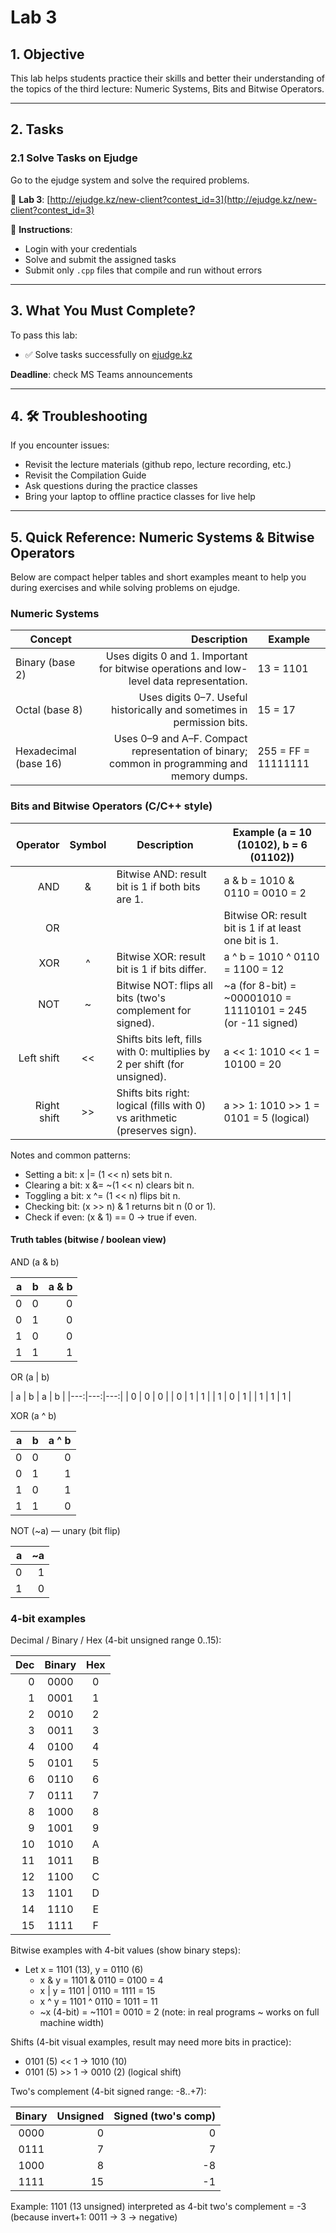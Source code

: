 # Lab 3

## 1. Objective

This lab helps students practice their skills and better their understanding of the topics of the third lecture:  Numeric Systems, Bits and Bitwise Operators.

---

## 2. Tasks

### 2.1 Solve Tasks on Ejudge

Go to the ejudge system and solve the required problems.

🔗 **Lab 3**: [http://ejudge.kz/new-client?contest_id=3](http://ejudge.kz/new-client?contest_id=3)

📝 **Instructions**:
- Login with your credentials
- Solve and submit the assigned tasks
- Submit only `.cpp` files that compile and run without errors
---

## 3. What You Must Complete?

To pass this lab:

- ✅ Solve tasks successfully on [ejudge.kz](http://ejudge.kz/new-client?contest_id=3)

**Deadline**: check MS Teams announcements

---

## 4. 🛠 Troubleshooting

If you encounter issues:

- Revisit the lecture materials (github repo, lecture recording, etc.)
- Revisit the Compilation Guide
- Ask questions during the practice classes
- Bring your laptop to offline practice classes for live help

---

## 5. Quick Reference: Numeric Systems & Bitwise Operators

Below are compact helper tables and short examples meant to help you during exercises and while solving problems on ejudge.

### Numeric Systems

| Concept | Description | Example |
|---|---:|---|
| Binary (base 2) | Uses digits 0 and 1. Important for bitwise operations and low-level data representation. | 13 = 1101 |
| Octal (base 8) | Uses digits 0–7. Useful historically and sometimes in permission bits. | 15 = 17 |
| Hexadecimal (base 16) | Uses 0–9 and A–F. Compact representation of binary; common in programming and memory dumps. | 255 = FF = 11111111 |

### Bits and Bitwise Operators (C/C++ style)

| Operator | Symbol | Description | Example (a = 10 (10102), b = 6 (01102)) |
|---:|:---:|---|---|
| AND | & | Bitwise AND: result bit is 1 if both bits are 1. | a & b = 1010 & 0110 = 0010 = 2 |
| OR | | | Bitwise OR: result bit is 1 if at least one bit is 1. | a | b = 1010 | 0110 = 1110 = 14 |
| XOR | ^ | Bitwise XOR: result bit is 1 if bits differ. | a ^ b = 1010 ^ 0110 = 1100 = 12 |
| NOT | ~ | Bitwise NOT: flips all bits (two's complement for signed). | ~a (for 8-bit) = ~00001010 = 11110101 = 245 (or -11 signed)
| Left shift | << | Shifts bits left, fills with 0: multiplies by 2 per shift (for unsigned). | a << 1: 1010 << 1 = 10100 = 20 |
| Right shift | >> | Shifts bits right: logical (fills with 0) vs arithmetic (preserves sign). | a >> 1: 1010 >> 1 = 0101 = 5 (logical)

Notes and common patterns:
- Setting a bit: x |= (1 << n) sets bit n.
- Clearing a bit: x &= ~(1 << n) clears bit n.
- Toggling a bit: x ^= (1 << n) flips bit n.
- Checking bit: (x >> n) & 1 returns bit n (0 or 1).
- Check if even: (x & 1) == 0 -> true if even.

#### Truth tables (bitwise / boolean view)

AND (a & b)

| a | b | a & b |
|---:|---:|---:|
| 0 | 0 | 0 |
| 0 | 1 | 0 |
| 1 | 0 | 0 |
| 1 | 1 | 1 |

OR (a | b)

| a | b | a | b |
|---:|---:|---:|
| 0 | 0 | 0 |
| 0 | 1 | 1 |
| 1 | 0 | 1 |
| 1 | 1 | 1 |

XOR (a ^ b)

| a | b | a ^ b |
|---:|---:|---:|
| 0 | 0 | 0 |
| 0 | 1 | 1 |
| 1 | 0 | 1 |
| 1 | 1 | 0 |

NOT (~a) — unary (bit flip)

| a | ~a |
|---:|---:|
| 0 | 1 |
| 1 | 0 |

### 4-bit examples

Decimal / Binary / Hex (4-bit unsigned range 0..15):

| Dec | Binary | Hex |
|---:|:---:|:---:|
| 0  | 0000 | 0 |
| 1  | 0001 | 1 |
| 2  | 0010 | 2 |
| 3  | 0011 | 3 |
| 4  | 0100 | 4 |
| 5  | 0101 | 5 |
| 6  | 0110 | 6 |
| 7  | 0111 | 7 |
| 8  | 1000 | 8 |
| 9  | 1001 | 9 |
| 10 | 1010 | A |
| 11 | 1011 | B |
| 12 | 1100 | C |
| 13 | 1101 | D |
| 14 | 1110 | E |
| 15 | 1111 | F |

Bitwise examples with 4-bit values (show binary steps):

- Let x = 1101 (13), y = 0110 (6)
	- x & y = 1101 & 0110 = 0100 = 4
	- x | y = 1101 | 0110 = 1111 = 15
	- x ^ y = 1101 ^ 0110 = 1011 = 11
	- ~x (4-bit) = ~1101 = 0010 = 2  (note: in real programs ~ works on full machine width)

Shifts (4-bit visual examples, result may need more bits in practice):

- 0101 (5) << 1 -> 1010 (10)
- 0101 (5) >> 1 -> 0010 (2)  (logical shift)

Two's complement (4-bit signed range: -8..+7):

| Binary | Unsigned | Signed (two's comp) |
|:---:|---:|---:|
| 0000 | 0  | 0  |
| 0111 | 7  | 7  |
| 1000 | 8  | -8 |
| 1111 | 15 | -1 |

Example: 1101 (13 unsigned) interpreted as 4-bit two's complement = -3 (because invert+1: 0011 -> 3 -> negative)